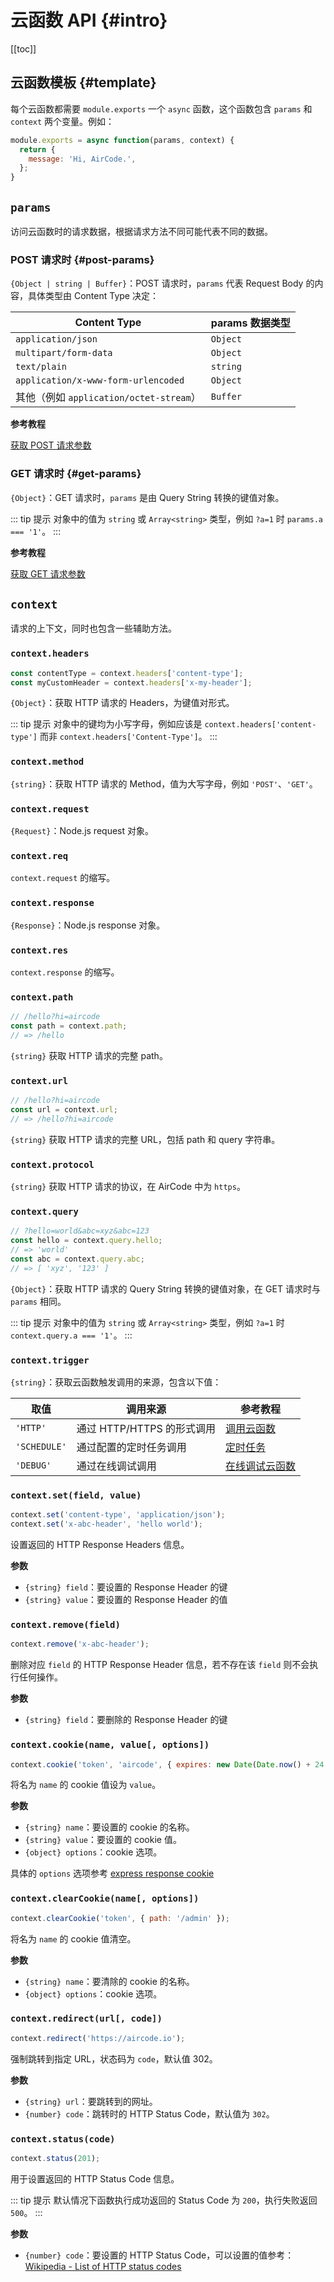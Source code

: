 # 云函数 API {#intro}

[[toc]]

## 云函数模板 {#template}

每个云函数都需要 `module.exports` 一个 `async` 函数，这个函数包含 `params` 和 `context` 两个变量。例如：

```js
module.exports = async function(params, context) {
  return {
    message: 'Hi, AirCode.',
  };
}
```

## `params`

访问云函数时的请求数据，根据请求方法不同可能代表不同的数据。

### POST 请求时 {#post-params}

`{Object | string | Buffer}`：POST 请求时，`params` 代表 Request Body 的内容，具体类型由 Content Type 决定：

| Content Type | params 数据类型 |
| ---- | ---- |
| `application/json` | `Object` |
| `multipart/form-data` | `Object` |
| `text/plain` | `string` |
| `application/x-www-form-urlencoded` | `Object` |
| 其他（例如 `application/octet-stream`）| `Buffer` |

**参考教程**

[获取 POST 请求参数](/guide/functions/post-params)

### GET 请求时 {#get-params}

`{Object}`：GET 请求时，`params` 是由 Query String 转换的键值对象。

::: tip 提示
对象中的值为 `string` 或 `Array<string>` 类型，例如 `?a=1` 时 `params.a === '1'`。
:::

**参考教程**

[获取 GET 请求参数](/guide/functions/get-params)

## `context`

请求的上下文，同时也包含一些辅助方法。

### `context.headers`

```js
const contentType = context.headers['content-type'];
const myCustomHeader = context.headers['x-my-header'];
```

`{Object}`：获取 HTTP 请求的 Headers，为键值对形式。

::: tip 提示
对象中的键均为小写字母，例如应该是 `context.headers['content-type']` 而非 `context.headers['Content-Type']`。
:::

### `context.method`

`{string}`：获取 HTTP 请求的 Method，值为大写字母，例如 `'POST'`、`'GET'`。

### `context.request`

`{Request}`：Node.js request 对象。

### `context.req`

`context.request` 的缩写。

### `context.response`

`{Response}`：Node.js response 对象。

### `context.res`

`context.response` 的缩写。

### `context.path`

```js
// /hello?hi=aircode
const path = context.path;
// => /hello
```

`{string}` 获取 HTTP 请求的完整 path。

### `context.url`

```js
// /hello?hi=aircode
const url = context.url;
// => /hello?hi=aircode
```

`{string}` 获取 HTTP 请求的完整 URL，包括 path 和 query 字符串。

### `context.protocol`

`{string}` 获取 HTTP 请求的协议，在 AirCode 中为 `https`。

### `context.query`

```js
// ?hello=world&abc=xyz&abc=123
const hello = context.query.hello;
// => 'world'
const abc = context.query.abc;
// => [ 'xyz', '123' ] 
```

`{Object}`：获取 HTTP 请求的 Query String 转换的键值对象，在 GET 请求时与 `params` 相同。

::: tip 提示
对象中的值为 `string` 或 `Array<string>` 类型，例如 `?a=1` 时 `context.query.a === '1'`。
:::

### `context.trigger`

`{string}`：获取云函数触发调用的来源，包含以下值：

| 取值 | 调用来源 | 参考教程 |
| ---- | ---- | ---- |
| `'HTTP'` | 通过 HTTP/HTTPS 的形式调用 | [调用云函数](/guide/functions/invoke) |
| `'SCHEDULE'` | 通过配置的定时任务调用 | [定时任务](/guide/functions/scheduled-tasks) |
| `'DEBUG'` | 通过在线调试调用 | [在线调试云函数](/guide/functions/debug) |

### `context.set(field, value)`

```js
context.set('content-type', 'application/json');
context.set('x-abc-header', 'hello world');
```

设置返回的 HTTP Response Headers 信息。

**参数**

- `{string} field`：要设置的 Response Header 的键
- `{string} value`：要设置的 Response Header 的值

### `context.remove(field)`

```js
context.remove('x-abc-header');
```

删除对应 `field` 的 HTTP Response Header 信息，若不存在该 `field` 则不会执行任何操作。

**参数**

- `{string} field`：要删除的 Response Header 的键

### `context.cookie(name, value[, options])`

```js
context.cookie('token', 'aircode', { expires: new Date(Date.now() + 24 * 60 * 60 * 1000), httpOnly: true });
```

将名为 `name` 的 cookie 值设为 `value`。

**参数**

- `{string} name`：要设置的 cookie 的名称。
- `{string} value`：要设置的 cookie 值。
- `{object} options`：cookie 选项。

具体的 `options` 选项参考 [express response cookie](https://expressjs.com/en/5x/api.html#res.cookie)

### `context.clearCookie(name[, options])`

```js
context.clearCookie('token', { path: '/admin' });
```

将名为 `name` 的 cookie 值清空。

**参数**

- `{string} name`：要清除的 cookie 的名称。
- `{object} options`：cookie 选项。

### `context.redirect(url[, code])`

```js
context.redirect('https://aircode.io');
```

强制跳转到指定 URL，状态码为 `code`，默认值 302。

**参数**

- `{string} url`：要跳转到的网址。
- `{number} code`：跳转时的 HTTP Status Code，默认值为 `302`。

### `context.status(code)`

```js
context.status(201);
```

用于设置返回的 HTTP Status Code 信息。

::: tip 提示
默认情况下函数执行成功返回的 Status Code 为 `200`，执行失败返回 `500`。
:::

**参数**

- `{number} code`：要设置的 HTTP Status Code，可以设置的值参考：[Wikipedia - List of HTTP status codes](https://en.wikipedia.org/wiki/List_of_HTTP_status_codes)
